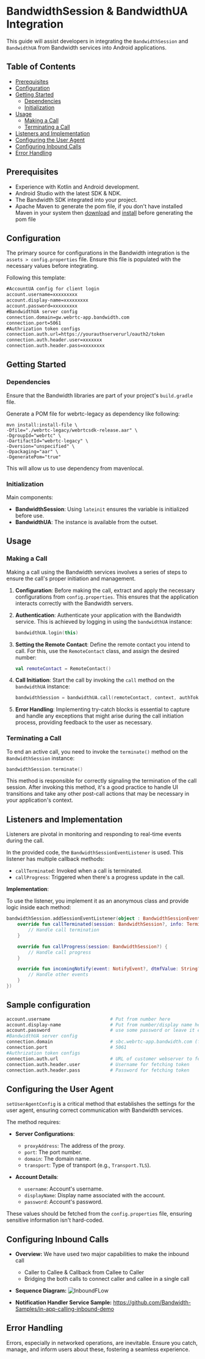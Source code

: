 # BandwidthSession & BandwidthUA Integration

This guide will assist developers in integrating the `BandwidthSession` and `BandwidthUA` from Bandwidth services into Android applications.

## Table of Contents

- [Prerequisites](#prerequisites)
- [Configuration](#configuration)
- [Getting Started](#getting-started)
    - [Dependencies](#dependencies)
    - [Initialization](#initialization)
- [Usage](#usage)
    - [Making a Call](#making-a-call)
    - [Terminating a Call](#terminating-a-call)
- [Listeners and Implementation](#listeners-and-implementation)
- [Configuring the User Agent](#configuring-the-user-agent)
- [Configuring Inbound Calls](#configuring-inbound-calls)
- [Error Handling](#error-handling)

## Prerequisites

- Experience with Kotlin and Android development.
- Android Studio with the latest SDK & NDK.
- The Bandwidth SDK integrated into your project.
- Apache Maven to generate the pom file, if you don't have installed Maven in your system then [download](https://maven.apache.org/download.cgi) and [install](https://maven.apache.org/install.html) before generating the pom file

## Configuration

The primary source for configurations in the Bandwidth integration is the `assets > config.properties` file. Ensure this file is populated with the necessary values before integrating.

Following this template:
```markdown
#AccountUA config for client login
account.username=xxxxxxxxx
account.display-name=xxxxxxxxx
account.password=xxxxxxxxx
#BandwidthUA server config
connection.domain=gw.webrtc-app.bandwidth.com
connection.port=5061
#Authrization token configs
connection.auth.url=https://yourauthserverurl/oauth2/token
connection.auth.header.user=xxxxxxx
connection.auth.header.pass=xxxxxxxx
```

## Getting Started

### Dependencies

Ensure that the Bandwidth libraries are part of your project's `build.gradle` file.

Generate a POM file for webrtc-legacy as dependency like following:
```
mvn install:install-file \
-Dfile="./webrtc-legacy/webrtcsdk-release.aar" \
-DgroupId="webrtc" \
-DartifactId="webrtc-legacy" \
-Dversion="unspecified" \
-Dpackaging="aar" \
-DgeneratePom="true"
```
This will allow us to use dependency from mavenlocal.

### Initialization

Main components:

- **BandwidthSession**: Using `lateinit` ensures the variable is initialized before use.
- **BandwidthUA**: The instance is available from the outset.

## Usage

### Making a Call

Making a call using the Bandwidth services involves a series of steps to ensure the call's proper initiation and management.

1. **Configuration**:
   Before making the call, extract and apply the necessary configurations from `config.properties`. This ensures that the application interacts correctly with the Bandwidth servers.

2. **Authentication**:
   Authenticate your application with the Bandwidth service. This is achieved by logging in using the `bandwidthUA` instance:

   ```kotlin
   bandwidthUA.login(this)
   ```

3. **Setting the Remote Contact**:
   Define the remote contact you intend to call. For this, use the `RemoteContact` class, and assign the desired number:

   ```kotlin
   val remoteContact = RemoteContact()
   ```

4. **Call Initiation**:
   Start the call by invoking the `call` method on the `bandwidthUA` instance:

   ```kotlin
   bandwidthSession = bandwidthUA.call(remoteContact, context, authToken)
   ```

5. **Error Handling**:
   Implementing try-catch blocks is essential to capture and handle any exceptions that might arise during the call initiation process, providing feedback to the user as necessary.

### Terminating a Call

To end an active call, you need to invoke the `terminate()` method on the `BandwidthSession` instance:

```kotlin
bandwidthSession.terminate()
```

This method is responsible for correctly signaling the termination of the call session. After invoking this method, it's a good practice to handle UI transitions and take any other post-call actions that may be necessary in your application's context.

## Listeners and Implementation

Listeners are pivotal in monitoring and responding to real-time events during the call.

In the provided code, the `BandwidthSessionEventListener` is used. This listener has multiple callback methods:

- `callTerminated`: Invoked when a call is terminated.
- `callProgress`: Triggered when there's a progress update in the call.

**Implementation**:

To use the listener, you implement it as an anonymous class and provide logic inside each method:

```kotlin
bandwidthSession.addSessionEventListener(object : BandwidthSessionEventListener {
    override fun callTerminated(session: BandwidthSession?, info: TerminationInfo?) {
        // Handle call termination
    }

    override fun callProgress(session: BandwidthSession?) {
        // Handle call progress
    }

    override fun incomingNotify(event: NotifyEvent?, dtmfValue: String?) {
        // Handle other events
    }
})
```
## Sample configuration
```sh
account.username                      # Put from number here
account.display-name                  # Put from number/display name here
account.password                      # use some password or leave it empty
#BandwidthUA server config
connection.domain                     # sbc.webrtc-app.bandwidth.com (for Global) or gw.webrtc-app.bandwidth.com (for US portal)
connection.port                       # 5061
#Authrization token configs
connection.auth.url                   # URL of customer webserver to fetch token
connection.auth.header.user           # Username for fetching token
connection.auth.header.pass           # Password for fetching token
```

## Configuring the User Agent

`setUserAgentConfig` is a critical method that establishes the settings for the user agent, ensuring correct communication with Bandwidth services.

The method requires:

- **Server Configurations**:
    - `proxyAddress`: The address of the proxy.
    - `port`: The port number.
    - `domain`: The domain name.
    - `transport`: Type of transport (e.g., `Transport.TLS`).

- **Account Details**:
    - `username`: Account's username.
    - `displayName`: Display name associated with the account.
    - `password`: Account's password.

These values should be fetched from the `config.properties` file, ensuring sensitive information isn't hard-coded.

## Configuring Inbound Calls

- **Overview:** We have used two major capabilities to make the inbound call

    - Caller to Callee & Callback from Callee to Caller
    - Bridging the both calls to connect caller and callee in a single call

- **Sequence Diagram:**
  ![InboundFLow](bandwidth-inbound-kotlin.drawio.svg)

- **Notification Handler Service Sample:**
  https://github.com/Bandwidth-Samples/in-app-calling-inbound-demo

## Error Handling

Errors, especially in networked operations, are inevitable. Ensure you catch, manage, and inform users about these, fostering a seamless experience.
